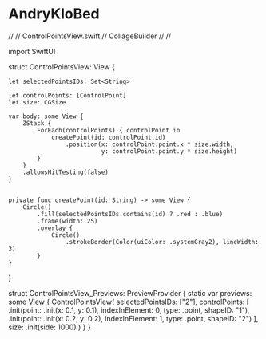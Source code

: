 # AndryKloBed
//
//  ControlPointsView.swift
//  CollageBuilder
//
//

import SwiftUI

struct ControlPointsView: View {
    
    let selectedPointsIDs: Set<String>
    
    let controlPoints: [ControlPoint]
    let size: CGSize
    
    var body: some View {
        ZStack {
            ForEach(controlPoints) { controlPoint in
                createPoint(id: controlPoint.id)
                    .position(x: controlPoint.point.x * size.width,
                              y: controlPoint.point.y * size.height)
            }
        }
        .allowsHitTesting(false)
    }
    
    
    private func createPoint(id: String) -> some View {
        Circle()
            .fill(selectedPointsIDs.contains(id) ? .red : .blue)
            .frame(width: 25)
            .overlay {
                Circle()
                    .strokeBorder(Color(uiColor: .systemGray2), lineWidth: 3)
            }
    }
        
}

struct ControlPointsView_Previews: PreviewProvider {
    static var previews: some View {
        ControlPointsView(
            selectedPointsIDs: ["2"],
            controlPoints: [
                .init(point: .init(x: 0.1, y: 0.1), indexInElement: 0, type: .point, shapeID: "1"),
                .init(point: .init(x: 0.2, y: 0.2), indexInElement: 1, type: .point, shapeID: "2")
            ],
            size: .init(side: 1000)
        )
    }
}
